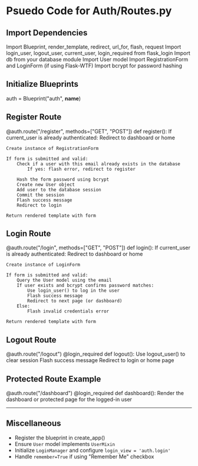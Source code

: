 # Psuedo Code for Auth/Routes.py

## Import Dependencies

Import Blueprint, render_template, redirect, url_for, flash, request
Import login_user, logout_user, current_user, login_required from flask_login
Import db from your database module
Import User model
Import RegistrationForm and LoginForm (if using Flask-WTF)
Import bcrypt for password hashing

## Initialize Blueprints

auth = Blueprint("auth", __name__)

## Register Route

@auth.route("/register", methods=["GET", "POST"])
def register():
    If current_user is already authenticated:
        Redirect to dashboard or home

    Create instance of RegistrationForm

    If form is submitted and valid:
        Check if a user with this email already exists in the database
            If yes: flash error, redirect to register

        Hash the form password using bcrypt
        Create new User object
        Add user to the database session
        Commit the session
        Flash success message
        Redirect to login

    Return rendered template with form

## Login Route

@auth.route("/login", methods=["GET", "POST"])
def login():
    If current_user is already authenticated:
        Redirect to dashboard or home

    Create instance of LoginForm

    If form is submitted and valid:
        Query the User model using the email
        If user exists and bcrypt confirms password matches:
            Use login_user() to log in the user
            Flash success message
            Redirect to next page (or dashboard)
        Else:
            Flash invalid credentials error

    Return rendered template with form

## Logout Route

@auth.route("/logout")
@login_required
def logout():
    Use logout_user() to clear session
    Flash success message
    Redirect to login or home page

## Protected Route Example

@auth.route("/dashboard")
@login_required
def dashboard():
    Render the dashboard or protected page for the logged-in user

---

## Miscellaneous 

* Register the blueprint in create_app()
* Ensure `User` model implements `UserMixin`
* Initialize `LoginManager` and configure `login_view = 'auth.login'`
* Handle `remember=True` if using "Remember Me" checkbox